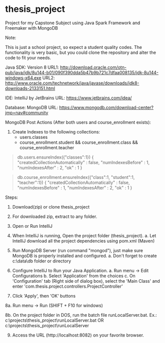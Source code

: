 # thesis_project
Project for my Capstone Subject using Java Spark Framework and Freemaker with MongoDB

Note:

This is just a school project, so expect a student quality codes.
The functionality is very basic, but you could clone the repository and alter the code to fit your needs.

Java SDK: Version 8
URL1: http://download.oracle.com/otn-pub/java/jdk/8u144-b01/090f390dda5b47b9b721c7dfaa008135/jdk-8u144-windows-x64.exe
URL2: http://www.oracle.com/technetwork/java/javase/downloads/jdk8-downloads-2133151.html

IDE: IntelliJ by JetBrains
URL: https://www.jetbrains.com/idea/

Database: MongoDB
URL: https://www.mongodb.com/download-center?jmp=nav#community

MongoDB Post Actions (After both users and course_enrollment exists):

1. Create Indexes to the following collections:
   - users.classes
   - course_enrollment.student && course_enrollment.class && course_enrollment.teacher

> db.users.ensureIndex({"classes":1})
{
	"createdCollectionAutomatically" : false,
	"numIndexesBefore" : 1,
	"numIndexesAfter" : 2,
	"ok" : 1
}

> db.course_enrollment.ensureIndex({"class":1, "student":1, "teacher":1})
{
	"createdCollectionAutomatically" : false,
	"numIndexesBefore" : 1,
	"numIndexesAfter" : 2,
	"ok" : 1
}



Steps:

1. Download(zip) or clone thesis_project

2. For downloaded zip, extract to any folder.

3. Open or Run IntelliJ

4. When IntelliJ is running, Open the project folder (thesis_project).
   a. Let IntelliJ download all the project dependencies using pom.xml (Maven)

5. Run MongoDB Server (run command "mongod"), just make sure MongoDB is properly installed and configured.
   a. Don't forget to create c:\data\db folder or directory

6. Configure IntelliJ to Run your Java Application.
   a. Run menu -> Edit Configurations
   b. Select 'Application' from the choices
   c. On 'Configuration' tab (Right side of dialog box), select the 'Main Class' and enter 'com.thesis.project.controllers.ProjectController'

7. Click 'Apply', then 'OK' buttons

8a. Run menu -> Run (SHIFT + F10 for windows)

8b. On the project folder in DOS, run the batch file runLocalServer.bat.
    Ex.:  c:\projects\thesis_project\runLocalServer.bat OR
          c:\projects\thesis_project\runLocalServer

9. Access the URL (http://localhost:8082) on your favorite browser.
   
